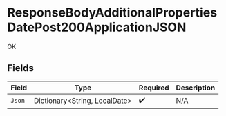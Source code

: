 # ResponseBodyAdditionalPropertiesDatePost200ApplicationJSON

OK


## Fields

| Field                                                                                   | Type                                                                                    | Required                                                                                | Description                                                                             |
| --------------------------------------------------------------------------------------- | --------------------------------------------------------------------------------------- | --------------------------------------------------------------------------------------- | --------------------------------------------------------------------------------------- |
| `Json`                                                                                  | Dictionary<String, [LocalDate](https://nodatime.org/3.1.x/api/NodaTime.LocalDate.html)> | :heavy_check_mark:                                                                      | N/A                                                                                     |
